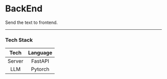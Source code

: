 # BackEnd
Send the text to frontend.

---
### Tech Stack

| Tech | Language |
|:--:|:--:|
| Server | FastAPI |
| LLM | Pytorch |
